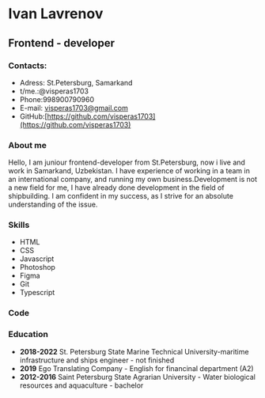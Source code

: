 
# Ivan Lavrenov #
## Frontend - developer ##
### Contacts: ###
+ Adress: St.Petersburg, Samarkand
+ t/me.:@visperas1703
+ Phone:998900790960
+ E-mail: visperas1703@gmail.com
+ GitHub:[https://github.com/visperas1703](https://github.com/visperas1703)

###  About me ###
Hello, I am juniour frontend-developer from St.Petersburg, now i live and work in Samarkand, Uzbekistan.
I have experience of working in a team in an international company, and running my own business.Development is not a new field for me, I have already done development in the field of shipbuilding. I am confident in my success, as I strive for an absolute understanding of the issue.

### Skills ###
+ HTML
+ CSS
+ Javascript
+ Photoshop
+ Figma
+ Git
+ Typescript

### Code ###

### Education ###
+ **2018-2022** 
St. Petersburg State Marine Technical University-maritime infrastructure and ships engineer - not finished
+ **2019**
Ego Translating Company - English for financinal department (A2)
+ **2012-2016**
Saint Petersburg State Agrarian University - Water biological resources and aquaculture - bachelor
